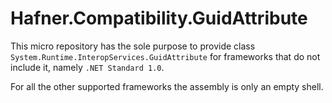 # Hafner.Compatibility.GuidAttribute

This micro repository has the sole purpose to provide class `System.Runtime.InteropServices.GuidAttribute` for frameworks 
that do not include it, namely `.NET Standard 1.0`.

For all the other supported frameworks the assembly is only an empty shell.

